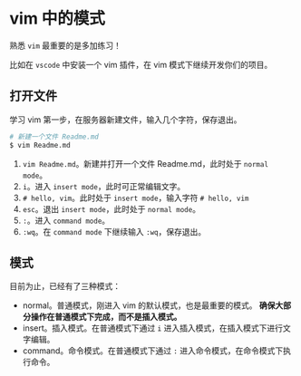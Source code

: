 # vim 中的模式

熟悉 `vim` 最重要的是多加练习！

比如在 `vscode` 中安装一个 vim 插件，在 vim 模式下继续开发你们的项目。

## 打开文件

学习 vim 第一步，在服务器新建文件，输入几个字符，保存退出。

``` bash
# 新建一个文件 Readme.md
$ vim Readme.md
```

1. `vim Readme.md`。新建并打开一个文件 Readme.md，此时处于 `normal mode`。
2. `i`。进入 `insert mode`，此时可正常编辑文字。
3. `# hello, vim`。此时处于 `insert mode`，输入字符 `# hello, vim`
4. `esc`。退出 `insert mode`，此时处于 `normal mode`。
5. `:`。进入 `command mode`。
6. `:wq`。在 `command mode` 下继续输入 `:wq`，保存退出。

## 模式

目前为止，已经有了三种模式：

+ normal。普通模式，刚进入 vim 的默认模式，也是最重要的模式。 **确保大部分操作在普通模式下完成，而不是插入模式。**
+ insert。插入模式。在普通模式下通过 `i` 进入插入模式，在插入模式下进行文字编辑。
+ command。命令模式。在普通模式下通过 `:` 进入命令模式，在命令模式下执行命令。

